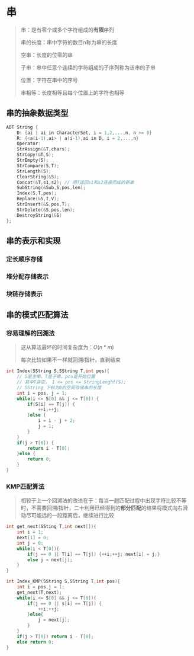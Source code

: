 # 串

> 串：是有零个或多个字符组成的**有限**序列
>
> 串的长度：串中字符的数目n称为串的长度
>
> 空串：长度的位零的串
>
> 子串：串中任意个连续的字符组成的子序列称为该串的子串
>
> 位置：字符在串中的序号
>
> 串相等：长度相等且每个位置上的字符也相等

## 串的抽象数据类型

```c
ADT String {
    D: {ai | ai in CharacterSet, i = 1,2,...,n, n >= 0}
    R: {<a(i-1),ai> | a(i-1),ai in D, i = 2,...,n}
    Operator:
    StrAssign(&T,chars);
    StrCopy(&T,S);
    StrEmpty(S);
    StrCompare(S,T);
    StrLength(S);
    ClearString(&S);
    Concat(&T,s1,s2); // 用T返回s1和s2连接而成的新串
    SubString(&Sub,S,pos,len);
    Index(S,T,pos);
    Replace(&S,T,V);
    StrInsert(&S,pos,T);
    StrDelete(&S,pos,len);
    DestroyString(&S)
};
```

## 串的表示和实现

### 定长顺序存储

### 堆分配存储表示

### 块链存储表示

## 串的模式匹配算法

### 容易理解的回溯法

> 这从算法最坏的时间复杂度为：$O(n*m)$
>
> 每次比较如果不一样就回溯$i$指针，直到结束

```c
int Index(SString S,SString T,int pos){
    // S是主串，T是子串，pos是开始位置
    // 其中T非空， 1 <= pos <= StringLenght(S);
    // SString 下标为0的空间存储串的长度
    int i = pos, j = 1;
    while(i <= S[0] && j <= T[0]) {
        if(S[i] == T[j]) {
            ++i;++j;
        }else {
            i = i - j + 2;
            j = 1;
        }
    }
    if(j > T[0]) {
        return i - T[0];
    }else {
        return 0;
    }
}
```

### KMP匹配算法

> 相较于上一个回溯法的改进在于：每当一趟匹配过程中出现字符比较不等时，不需要回溯$i$指针，二十利用已经得到的**部分匹配**的结果将模式向右滑动尽可能远的一段距离后，继续进行比较

```c
int get_next(SSting T,int next[]){
    int i = 1;
    next[1] = 0;
    int j = 0;
    while(i < T[0]){
        if(j == 0 || T[i] == T[j]) {++i;++j; next[i] = j;}
        else j = next[j];
	}
}

int Index_KMP(SString S,SString T,int pos){
    int i = pos,j = 1;
    get_next(T,next);
    while(i <= S[0] && j <= T[0]){
        if(j == 0 || s[i] == T[j]) {
            ++i;++j;
        }else{
            j = next[j];
        }
    }
    if(j > T[0]) return i - T[0];
    else return 0;
}
```

